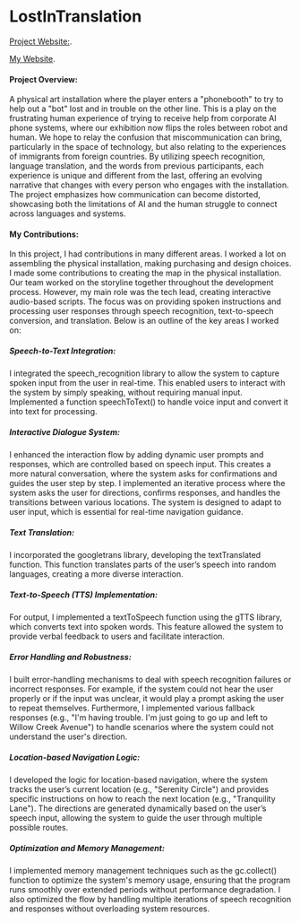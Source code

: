 # LostInTranslation

<p><a href="https://malayaheflin.github.io/LostInTransWeb/">Project Website:</a>.</p>

<p><a href="https://riyakanani.github.io/Selected%20Works%20Pages/lost_in_translation.html">My Website</a>.</p>


<h4> Project Overview:</h4>  
A physical art installation where the player enters a "phonebooth" to try to help out a "bot" lost and in trouble on the other line. This is a play on the frustrating human experience of trying to receive help from corporate AI phone systems, where our exhibition now flips the roles between robot and human. We hope to relay the confusion that miscommunication can bring, particularly in the space of technology, but also relating to the experiences of immigrants from foreign countries. By utilizing speech recognition, language translation, and the words from previous participants, each experience is unique and different from the last, offering an evolving narrative that changes with every person who engages with the installation. The project emphasizes how communication can become distorted, showcasing both the limitations of AI and the human struggle to connect across languages and systems.

<h4> My Contributions:</h4>  
In this project, I had contributions in many different areas. I worked a lot on assembling the physical installation, making purchasing and design choices. I made some contributions to creating the map in the physical installation. Our team worked on the storyline together throughout the development process. However, my main role was the tech lead, creating interactive audio-based scripts. The focus was on providing spoken instructions and processing user responses through speech recognition, text-to-speech conversion, and translation. Below is an outline of the key areas I worked on:

<h5> Speech-to-Text Integration:</h5>  
I integrated the speech_recognition library to allow the system to capture spoken input from the user in real-time. This enabled users to interact with the system by simply speaking, without requiring manual input.
Implemented a function speechToText() to handle voice input and convert it into text for processing.

<h5>Interactive Dialogue System:</h5>
I enhanced the interaction flow by adding dynamic user prompts and responses, which are controlled based on speech input. This creates a more natural conversation, where the system asks for confirmations and guides the user step by step.
I implemented an iterative process where the system asks the user for directions, confirms responses, and handles the transitions between various locations. The system is designed to adapt to user input, which is essential for real-time navigation guidance.

<h5>Text Translation:</h5>
I incorporated the googletrans library, developing the textTranslated function. This function translates parts of the user’s speech into random languages, creating a more diverse interaction.

<h5>Text-to-Speech (TTS) Implementation:</h5>
For output, I implemented a textToSpeech function using the gTTS library, which converts text into spoken words. This feature allowed the system to provide verbal feedback to users and facilitate interaction.

<h5>Error Handling and Robustness:</h5>
I built error-handling mechanisms to deal with speech recognition failures or incorrect responses. For example, if the system could not hear the user properly or if the input was unclear, it would play a prompt asking the user to repeat themselves. Furthermore, I implemented various fallback responses (e.g., "I'm having trouble. I'm just going to go up and left to Willow Creek Avenue") to handle scenarios where the system could not understand the user's direction.

<h5>Location-based Navigation Logic:</h5>
I developed the logic for location-based navigation, where the system tracks the user’s current location (e.g., "Serenity Circle") and provides specific instructions on how to reach the next location (e.g., "Tranquility Lane"). The directions are generated dynamically based on the user’s speech input, allowing the system to guide the user through multiple possible routes.

<h5>Optimization and Memory Management:</h5>
I implemented memory management techniques such as the gc.collect() function to optimize the system's memory usage, ensuring that the program runs smoothly over extended periods without performance degradation.
I also optimized the flow by handling multiple iterations of speech recognition and responses without overloading system resources.

